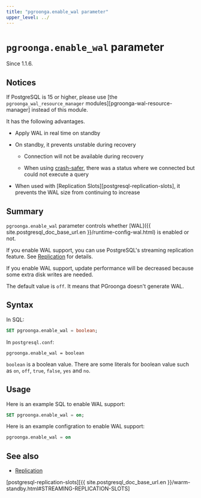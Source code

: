 ```yaml
---
title: "pgroonga.enable_wal parameter"
upper_level: ../
---
```


# `pgroonga.enable_wal` parameter

Since 1.1.6.

## Notices

If PostgreSQL is 15 or higher,
please use [the `pgroonga_wal_resource_manager` modules][pgroonga-wal-resource-manager] instead of this module.

It has the following advantages.

* Apply WAL in real time on standby

* On standby, it prevents unstable during recovery

  * Connection will not be available during recovery

  * When using [crash-safer][pgroonga-crash-safer], there was a status where we connected but could not execute a query

* When used with [Replication Slots][postgresql-replication-slots], it prevents the WAL size from continuing to increase

## Summary

`pgroonga.enable_wal` parameter controls whether [WAL]({{ site.postgresql_doc_base_url.en }}/runtime-config-wal.html) is enabled or not.

If you enable WAL support, you can use PostgreSQL's streaming replication feature. See [Replication](../replication.html) for details.

If you enable WAL support, update performance will be decreased because some extra disk writes are needed.

The default value is `off`. It means that PGroonga doesn't generate WAL.

## Syntax

In SQL:

```sql
SET pgroonga.enable_wal = boolean;
```

In `postgresql.conf`:

```text
pgroonga.enable_wal = boolean
```

`boolean` is a boolean value. There are some literals for boolean value such as `on`, `off`, `true`, `false`, `yes` and `no`.

## Usage

Here is an example SQL to enable WAL support:

```sql
SET pgroonga.enable_wal = on;
```

Here is an example configration to enable WAL support:

```sql
pgroonga.enable_wal = on
```

## See also

  * [Replication](../replication.html)

[postgresql-replication-slots][{{ site.postgresql_doc_base_url.en }}/warm-standby.html#STREAMING-REPLICATION-SLOTS]

[pgroonga-crash-safer]:../reference/modules/pgroonga-crash-safer.html
